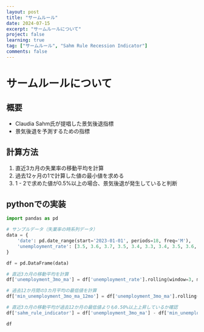 ```yaml
---
layout: post
title: "サームルール"
date: 2024-07-15
excerpt: "サームルールについて"
project: false
learning: true
tag: ["サームルール", "Sahm Rule Recession Indicator"]
comments: false
---
```


# サームルールについて

## 概要
 - Claudia Sahm氏が提唱した景気後退指標
 - 景気後退を予測するための指標

## 計算方法
 1. 直近3カ月の失業率の移動平均を計算
 2. 過去12ヶ月の1で計算した値の最小値を求める
 3. 1 - 2で求めた値が0.5%以上の場合、景気後退が発生していると判断

## pythonでの実装

```python
import pandas as pd

# サンプルデータ（失業率の時系列データ）
data = {
    'date': pd.date_range(start='2023-01-01', periods=18, freq='M'),
    'unemployment_rate': [3.5, 3.6, 3.7, 3.5, 3.4, 3.3, 3.4, 3.5, 3.6, 3.7, 3.8, 3.9, 4.0, 4.1, 4.2, 4.3, 4.4, 4.5]
}

df = pd.DataFrame(data)

# 直近3カ月の移動平均を計算
df['unemployment_3mo_ma'] = df['unemployment_rate'].rolling(window=3, min_periods=1).mean()

# 過去12か月間の3カ月平均の最低値を計算
df['min_unemployment_3mo_ma_12mo'] = df['unemployment_3mo_ma'].rolling(window=12, min_periods=1).min()

# 直近3カ月の移動平均が過去12か月の最低値よりも0.50%以上上昇しているか確認
df['sahm_rule_indicator'] = df['unemployment_3mo_ma'] - df['min_unemployment_3mo_ma_12mo'] >= 0.5

df
```
